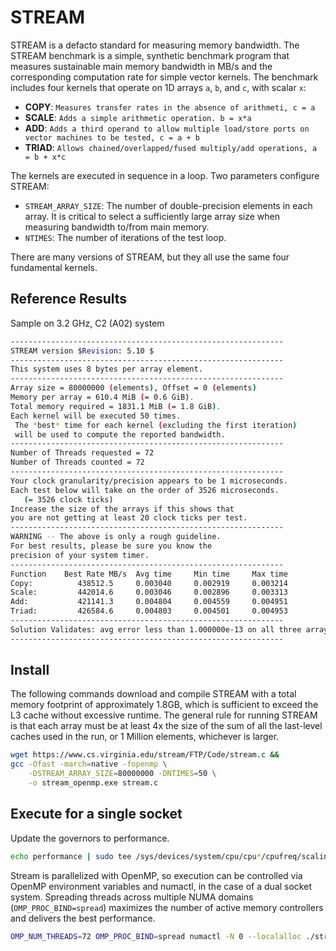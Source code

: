 # STREAM

STREAM is a defacto standard for measuring memory bandwidth. The STREAM benchmark is a simple, synthetic benchmark program that measures sustainable main memory bandwidth in MB/s and the corresponding computation rate for simple vector kernels. The benchmark includes four kernels that operate on 1D arrays `a`, `b`, and `c`, with scalar `x`:

 * **COPY**: `Measures transfer rates in the absence of arithmeti, c = a`
 * **SCALE**: `Adds a simple arithmetic operation. b = x*a`
 * **ADD**: `Adds a third operand to allow multiple load/store ports on vector machines to be tested, c = a + b`
 * **TRIAD**: `Allows chained/overlapped/fused multiply/add operations, a = b + x*c`

The kernels are executed in sequence in a loop. Two parameters configure STREAM:
 * `STREAM_ARRAY_SIZE`: The number of double-precision elements in each array.
   It is critical to select a sufficiently large array size when measuring
   bandwidth to/from main memory.
 * `NTIMES`: The number of iterations of the test loop.

There are many versions of STREAM, but they all use the same four fundamental kernels.

## Reference Results

Sample on 3.2 GHz, C2 (A02) system

```bash
-------------------------------------------------------------
STREAM version $Revision: 5.10 $
-------------------------------------------------------------
This system uses 8 bytes per array element.
-------------------------------------------------------------
Array size = 80000000 (elements), Offset = 0 (elements)
Memory per array = 610.4 MiB (= 0.6 GiB).
Total memory required = 1831.1 MiB (= 1.8 GiB).
Each kernel will be executed 50 times.
 The *best* time for each kernel (excluding the first iteration)
 will be used to compute the reported bandwidth.
-------------------------------------------------------------
Number of Threads requested = 72
Number of Threads counted = 72
-------------------------------------------------------------
Your clock granularity/precision appears to be 1 microseconds.
Each test below will take on the order of 3526 microseconds.
   (= 3526 clock ticks)
Increase the size of the arrays if this shows that
you are not getting at least 20 clock ticks per test.
-------------------------------------------------------------
WARNING -- The above is only a rough guideline.
For best results, please be sure you know the
precision of your system timer.
-------------------------------------------------------------
Function    Best Rate MB/s  Avg time     Min time     Max time
Copy:          438512.5     0.003040     0.002919     0.003214
Scale:         442014.6     0.003046     0.002896     0.003313
Add:           421141.3     0.004804     0.004559     0.004951
Triad:         426584.6     0.004803     0.004501     0.004953
-------------------------------------------------------------
Solution Validates: avg error less than 1.000000e-13 on all three arrays
-------------------------------------------------------------
```

## Install

The following commands download and compile STREAM with a total memory footprint of approximately 1.8GB, which is sufficient to exceed the L3 cache without excessive runtime. The general rule for running STREAM is that each array must be at least 4x the size of the sum of all the last-level caches used in the run, or 1 Million elements, whichever is larger.

```bash
wget https://www.cs.virginia.edu/stream/FTP/Code/stream.c &&
gcc -Ofast -march=native -fopenmp \
  	-DSTREAM_ARRAY_SIZE=80000000 -DNTIMES=50 \
  	-o stream_openmp.exe stream.c
```

## Execute for a single socket

Update the governors to performance.

```bash
echo performance | sudo tee /sys/devices/system/cpu/cpu*/cpufreq/scaling_governor > /dev/null
```

Stream is parallelized with OpenMP, so execution can be controlled via OpenMP environment variables and numactl, in the case of a dual socket system. Spreading threads across multiple NUMA domains (`OMP_PROC_BIND=spread`) maximizes the number of active memory controllers and delivers the best performance.

```bash
OMP_NUM_THREADS=72 OMP_PROC_BIND=spread numactl -N 0 --localalloc ./stream_openmp.exe
```
